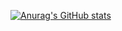 [![Anurag's GitHub stats](https://github-readme-stats.vercel.app/api?username=angel-94)](https://github.com/anuraghazra/github-readme-stats)
